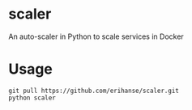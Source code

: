 # scaler
An auto-scaler in Python to scale services in Docker

# Usage
```
git pull https://github.com/erihanse/scaler.git
python scaler
```
